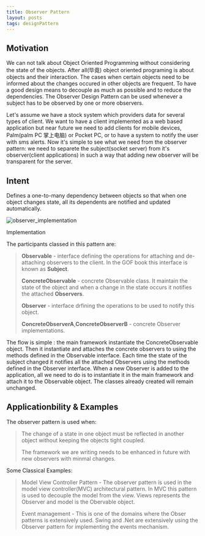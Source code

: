 ```yaml
---
title: Observer Pattern
layout: posts
tags: designPattern
---
```


## Motivation

We can not talk about Object Oriented Programming without
considering the state of the objects. After all(毕竟) object
oriented programing is about objects and their interaction.
The cases when certain objects need to be informed about
the changes occured in other objects are frequent. To have a
good design means to decouple as much as possible and to reduce
the dependencies. The Observer Design Pattern can be used whenever
a subject has to be observed by one or more observers.

Let's assume we have a stock system which providers data for several
types of client. We want to have a client implemented as a web based
application but near future we need to add clients for mobile devices,
Palm(palm PC 掌上电脑) or Pocket PC, or to have a system to notify
the user with sms alerts. Now it's simple to see what we need from
the observer pattern: we need to separete the subject(socket server)
from it's observer(client applications) in such a way that adding
new observer will be transparent for the server.

## Intent

Defines a one-to-many dependency between objects so that when one
object changes state, all its dependents are notified and
updated automatically.

![observer_implementation]("observer_implementation_-_uml_class_diagram.gif")

Implementation

The participants classed in this pattern are:

> **Observable** - interface defining the operations for attaching 
> and de-attaching observers to the client. In the GOF book this
> interface is known as **Subject**.
>
> **ConcreteObservable** - concrete Observable class. It
> maintain the state of the object and when a change in the
> state occurs it notifies the attached **Observers**.
>
> **Observer** - interface drfining the operations to be used
> to notify this object.
>
> **ConcreteObserverA**,**ConcreteObserverB** - concrete Observer
> implementations.

The flow is simple : the main framework instantiate the
ConcreteObservable object. Then it instantiate and attaches
the concrete observers to using the methods defined in the
Observable interface. Each time the state of the subject
changed it notifies all the attached Observers using the
methods defined in the Observer interface. When a new Observer
is added to the application, all we need to do is to instantiate
it in the main framework and attach it to the Observable object.
The classes already created will remain unchanged.

## Applicationbility & Examples

The observer pattern is used when:

> The change of a state in one object must be reflected in
> another object without keeping the objects tight coupled.
>
> The framework we are writing needs to be enhanced in future
> with new observers with minmal changes.

Some Classical Examples:

> Model View Controller Pattern - The observer pattern is used
> in the model view controller(MVC) architectural pattern. In
> MVC this pattern is used to decouple the model from the view.
> Views represents the Observer and model is the Obervable
> object.
>
> Event management - This is one of the domains where the Obser
> patterns is extensively used. Swing and .Net are extensively
> using the Observer pattern for implementing the events mechanism.